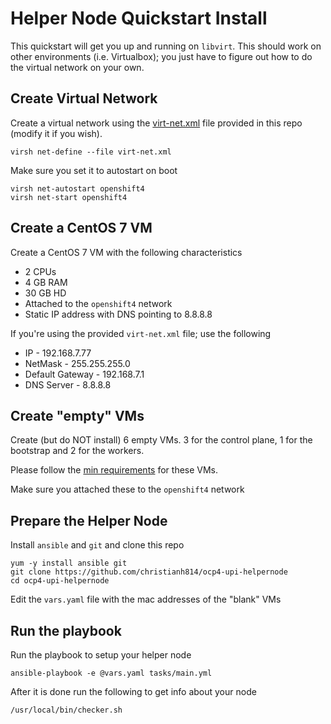 # Helper Node Quickstart Install

This quickstart will get you up and running on `libvirt`. This should work on other environments (i.e. Virtualbox); you just have to figure out how to do the virtual network on your own.

## Create Virtual Network

Create a virtual network using the [virt-net.xml](./virt-net.xml) file provided in this repo (modify it if you wish).

```
virsh net-define --file virt-net.xml
```

Make sure you set it to autostart on boot

```
virsh net-autostart openshift4
virsh net-start openshift4
```

## Create a CentOS 7 VM

Create a CentOS 7 VM with the following characteristics

* 2 CPUs
* 4 GB RAM
* 30 GB HD
* Attached to the `openshift4` network
* Static IP address with DNS pointing to 8.8.8.8

If you're using the provided `virt-net.xml` file; use the following

* IP - 192.168.7.77
* NetMask - 255.255.255.0
* Default Gateway - 192.168.7.1
* DNS Server - 8.8.8.8

## Create "empty" VMs

Create (but do NOT install) 6 empty VMs. 3 for the control plane, 1 for the bootstrap and 2 for the workers. 

Please follow the [min requirements](https://docs.openshift.com/container-platform/4.1/installing/installing_bare_metal/installing-bare-metal.html#minimum-resource-requirements_installing-bare-metal) for these VMs. 

Make sure you attached these to the `openshift4` network

## Prepare the Helper Node

Install `ansible` and `git` and clone this repo

```
yum -y install ansible git
git clone https://github.com/christianh814/ocp4-upi-helpernode
cd ocp4-upi-helpernode
```

Edit the `vars.yaml` file with the mac addresses of the "blank" VMs

## Run the playbook

Run the playbook to setup your helper node

```
ansible-playbook -e @vars.yaml tasks/main.yml
```

After it is done run the following to get info about your node


```
/usr/local/bin/checker.sh
```
